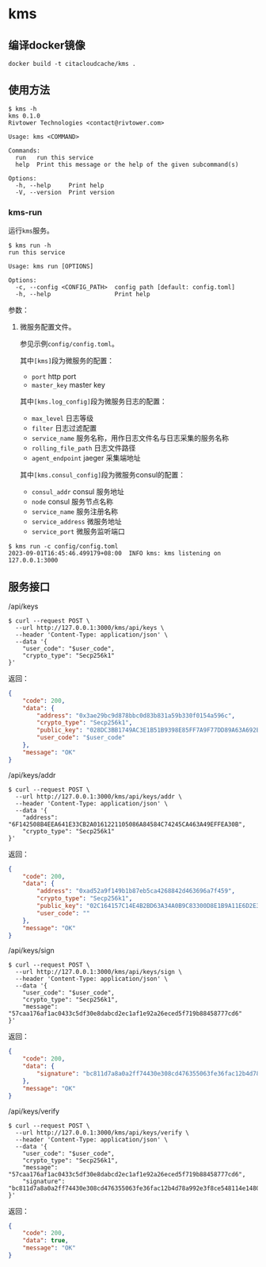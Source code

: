 # kms

## 编译docker镜像
```
docker build -t citacloudcache/kms .
```
## 使用方法

```
$ kms -h
kms 0.1.0
Rivtower Technologies <contact@rivtower.com>

Usage: kms <COMMAND>

Commands:
  run   run this service
  help  Print this message or the help of the given subcommand(s)

Options:
  -h, --help     Print help
  -V, --version  Print version
```

### kms-run

运行`kms`服务。

```
$ kms run -h
run this service

Usage: kms run [OPTIONS]

Options:
  -c, --config <CONFIG_PATH>  config path [default: config.toml]
  -h, --help                  Print help
```

参数：
1. 微服务配置文件。

    参见示例`config/config.toml`。

    其中`[kms]`段为微服务的配置：
    * `port` http port
    * `master_key` master key

    其中`[kms.log_config]`段为微服务日志的配置：
    * `max_level` 日志等级
    * `filter` 日志过滤配置
    * `service_name` 服务名称，用作日志文件名与日志采集的服务名称
    * `rolling_file_path` 日志文件路径
    * `agent_endpoint` jaeger 采集端地址

    其中`[kms.consul_config]`段为微服务consul的配置：
    * `consul_addr` consul 服务地址
    * `node` consul 服务节点名称
    * `service_name` 服务注册名称
    * `service_address` 微服务地址
    * `service_port` 微服务监听端口

```
$ kms run -c config/config.toml
2023-09-01T16:45:46.499179+08:00  INFO kms: kms listening on 127.0.0.1:3000
```

## 服务接口

/api/keys

```
$ curl --request POST \
  --url http://127.0.0.1:3000/kms/api/keys \
  --header 'Content-Type: application/json' \
  --data '{
    "user_code": "$user_code",
    "crypto_type": "Secp256k1"
}'
```

返回：

```json
{
    "code": 200,
    "data": {
        "address": "0x3ae29bc9d878bbc0d83b831a59b330f0154a596c",
        "crypto_type": "Secp256k1",
        "public_key": "028DC3BB1749AC3E1B51B9398E85FF7A9F77DD89A63A692ED4B053644D4F8AB5BC",
        "user_code": "$user_code"
    },
    "message": "OK"
}
```

/api/keys/addr

```
$ curl --request POST \
  --url http://127.0.0.1:3000/kms/api/keys/addr \
  --header 'Content-Type: application/json' \
  --data '{
    "address": "6F142508B4EEA641E33CB2A0161221105086A84584C74245CA463A49EFFEA30B",
    "crypto_type": "Secp256k1"
}'
```

返回：

```json
{
    "code": 200,
    "data": {
        "address": "0xad52a9f149b1b87eb5ca4268842d463696a7f459",
        "crypto_type": "Secp256k1",
        "public_key": "02C164157C14E4B2BD63A34A0B9C83300D8E1B9A11E6D2E32C4CEC2FFE5DFEEAD2",
        "user_code": ""
    },
    "message": "OK"
}
```

/api/keys/sign

```
$ curl --request POST \
  --url http://127.0.0.1:3000/kms/api/keys/sign \
  --header 'Content-Type: application/json' \
  --data '{
    "user_code": "$user_code",
    "crypto_type": "Secp256k1",
    "message": "57caa176af1ac0433c5df30e8dabcd2ec1af1e92a26eced5f719b88458777cd6"
}'
```

返回：

```json
{
    "code": 200,
    "data": {
        "signature": "bc811d7a8a0a2ff74430e308cd476355063fe36fac12b4d78a992e3f8ce548114e1480c0f7c2151f6ac77e526dd1bb0bff0326c3ca8add5a54e2e6a278117bdd1c"
    },
    "message": "OK"
}
```

/api/keys/verify

```
$ curl --request POST \
  --url http://127.0.0.1:3000/kms/api/keys/verify \
  --header 'Content-Type: application/json' \
  --data '{
    "user_code": "$user_code",
    "crypto_type": "Secp256k1",
    "message": "57caa176af1ac0433c5df30e8dabcd2ec1af1e92a26eced5f719b88458777cd6",
    "signature": "bc811d7a8a0a2ff74430e308cd476355063fe36fac12b4d78a992e3f8ce548114e1480c0f7c2151f6ac77e526dd1bb0bff0326c3ca8add5a54e2e6a278117bdd1c"
}'
```

返回：

```json
{
    "code": 200,
    "data": true,
    "message": "OK"
}
```
